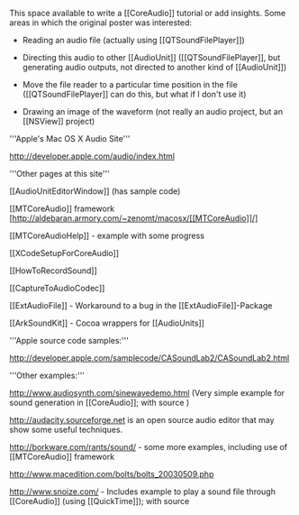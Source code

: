 This space available to write a [[CoreAudio]] tutorial or add insights. Some areas in which the original poster was interested:

- Reading an audio file (actually using [[QTSoundFilePlayer]])

- Directing this audio to other [[AudioUnit]] ([[QTSoundFilePlayer]], but generating audio outputs, not directed to another kind of [[AudioUnit]])

- Move the file reader to a particular time position in the file ([[QTSoundFilePlayer]] can do this, but what if I don't use it)

- Drawing an image of the waveform (not really an audio project, but an [[NSView]] project)

'''Apple's Mac OS X Audio Site'''

http://developer.apple.com/audio/index.html

'''Other pages at this site'''

[[AudioUnitEditorWindow]] (has sample code)

[[MTCoreAudio]] framework [http://aldebaran.armory.com/~zenomt/macosx/[[MTCoreAudio]]/]

[[MTCoreAudioHelp]] - example with some progress

[[XCodeSetupForCoreAudio]]

[[HowToRecordSound]]

[[CaptureToAudioCodec]]

[[ExtAudioFile]] - Workaround to a bug in the [[ExtAudioFile]]-Package

[[ArkSoundKit]] - Cocoa wrappers for [[AudioUnits]]

'''Apple source code samples:'''

http://developer.apple.com/samplecode/CASoundLab2/CASoundLab2.html

'''Other examples:'''

http://www.audiosynth.com/sinewavedemo.html (Very simple example for sound generation in [[CoreAudio]]; with source )

http://audacity.sourceforge.net is an open source audio editor that may show some useful techniques.

http://borkware.com/rants/sound/ - some more examples, including use of [[MTCoreAudio]] framework

http://www.macedition.com/bolts/bolts_20030509.php

http://www.snoize.com/  - Includes example to play a sound file through [[CoreAudio]] (using [[QuickTime]]); with source